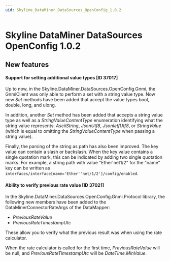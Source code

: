 ```yaml
---
uid: Skyline_DataMiner_DataSources_OpenConfig_1.0.2
---
```


# Skyline DataMiner DataSources OpenConfig 1.0.2

## New features

#### Support for setting additional value types [ID 37017]

Up to now, in the Skyline.DataMiner.DataSources.OpenConfig.Gnmi, the GnmiClient was only able to perform a set with a string value type. Now new *Set* methods have been added that accept the value types bool, double, long, and ulong.

In addition, another *Set* method has been added that accepts a string value type as well as a *StringValueContentType* enumeration identifying what the string value represents: *AsciiString*, *JsonUtf8*, *JsonIetfUtf8*, or *StringValue* (which is equal to omitting the *StringValueContentType* when passing a string value).

Finally, the parsing of the string as path has also been improved. The key value can contain a slash or backslash. When the key value contains a single quotation mark, this can be indicated by adding two single quotation marks. For example, a string path with value "Ether'net1/2" for the "name" key can be written as `interfaces/interface[name='Ether''net/1/2']/config/enabled`.

#### Ability to verify previous rate value [ID 37021]

In the Skyline.DataMiner.DataSources.OpenConfig.Gnmi.Protocol library, the following new members have been added to the DataMinerConnectorRateArgs of the DataMapper:

- *PreviousRateValue*
- *PreviousRateTimestampUtc*

These allow you to verify what the previous result was when using the rate calculator.

When the rate calculator is called for the first time, *PreviousRateValue* will be null, and *PreviousRateTimestampUtc* will be *DateTime.MinValue*.
